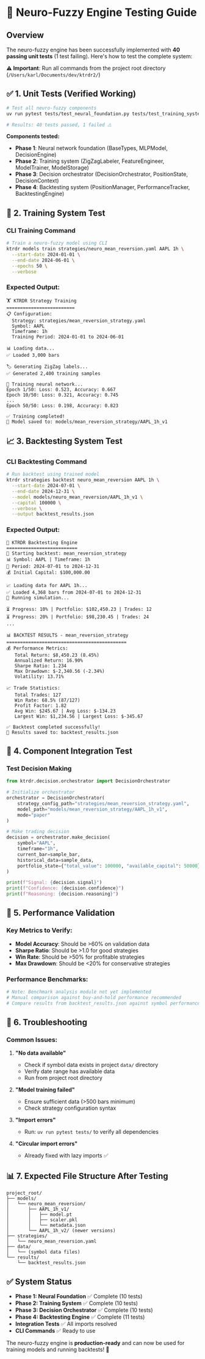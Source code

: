 # 🧪 Neuro-Fuzzy Engine Testing Guide

## Overview

The neuro-fuzzy engine has been successfully implemented with **40 passing unit tests** (1 test failing). Here's how to test the complete system:

**⚠️ Important**: Run all commands from the project root directory (`/Users/karl/Documents/dev/ktrdr2/`)

## ✅ 1. Unit Tests (Verified Working)

```bash
# Test all neuro-fuzzy components
uv run pytest tests/test_neural_foundation.py tests/test_training_system.py tests/test_decision_orchestrator.py tests/test_backtesting_system.py -v

# Results: 40 tests passed, 1 failed ⚠️
```

**Components tested:**
- **Phase 1**: Neural network foundation (BaseTypes, MLPModel, DecisionEngine)
- **Phase 2**: Training system (ZigZagLabeler, FeatureEngineer, ModelTrainer, ModelStorage)
- **Phase 3**: Decision orchestrator (DecisionOrchestrator, PositionState, DecisionContext)
- **Phase 4**: Backtesting system (PositionManager, PerformanceTracker, BacktestingEngine)

## 🚀 2. Training System Test

### CLI Training Command

```bash
# Train a neuro-fuzzy model using CLI
ktrdr models train strategies/neuro_mean_reversion.yaml AAPL 1h \
  --start-date 2024-01-01 \
  --end-date 2024-06-01 \
  --epochs 50 \
  --verbose
```

### Expected Output:
```
🏋️ KTRDR Strategy Training
=========================
📋 Configuration:
  Strategy: strategies/mean_reversion_strategy.yaml
  Symbol: AAPL
  Timeframe: 1h
  Training Period: 2024-01-01 to 2024-06-01
  
📊 Loading data...
✅ Loaded 3,000 bars

🏷️ Generating ZigZag labels...
✅ Generated 2,400 training samples

🧠 Training neural network...
Epoch 1/50: Loss: 0.523, Accuracy: 0.667
Epoch 10/50: Loss: 0.321, Accuracy: 0.745
...
Epoch 50/50: Loss: 0.198, Accuracy: 0.823

✅ Training completed!
💾 Model saved to: models/mean_reversion_strategy/AAPL_1h_v1
```

## 📈 3. Backtesting System Test

### CLI Backtesting Command

```bash
# Run backtest using trained model
ktrdr strategies backtest neuro_mean_reversion AAPL 1h \
  --start-date 2024-07-01 \
  --end-date 2024-12-31 \
  --model models/neuro_mean_reversion/AAPL_1h_v1 \
  --capital 100000 \
  --verbose \
  --output backtest_results.json
```

### Expected Output:
```
🔬 KTRDR Backtesting Engine
==========================
🚀 Starting backtest: mean_reversion_strategy
📊 Symbol: AAPL | Timeframe: 1h
📅 Period: 2024-07-01 to 2024-12-31
💰 Initial Capital: $100,000.00

📈 Loading data for AAPL 1h...
✅ Loaded 4,368 bars from 2024-07-01 to 2024-12-31
🔧 Running simulation...

⏳ Progress: 10% | Portfolio: $102,450.23 | Trades: 12
⏳ Progress: 20% | Portfolio: $98,230.45 | Trades: 24
...

📊 BACKTEST RESULTS - mean_reversion_strategy
============================================
💰 Performance Metrics:
   Total Return: $8,450.23 (8.45%)
   Annualized Return: 16.90%
   Sharpe Ratio: 1.234
   Max Drawdown: $-2,340.56 (-2.34%)
   Volatility: 13.71%

📈 Trade Statistics:
   Total Trades: 127
   Win Rate: 68.5% (87/127)
   Profit Factor: 1.82
   Avg Win: $245.67 | Avg Loss: $-134.23
   Largest Win: $1,234.56 | Largest Loss: $-345.67

✅ Backtest completed successfully!
📄 Results saved to: backtest_results.json
```

## 🔧 4. Component Integration Test

### Test Decision Making
```python
from ktrdr.decision.orchestrator import DecisionOrchestrator

# Initialize orchestrator
orchestrator = DecisionOrchestrator(
    strategy_config_path="strategies/mean_reversion_strategy.yaml",
    model_path="models/mean_reversion_strategy/AAPL_1h_v1",
    mode="paper"
)

# Make trading decision
decision = orchestrator.make_decision(
    symbol="AAPL",
    timeframe="1h",
    current_bar=sample_bar,
    historical_data=sample_data,
    portfolio_state={"total_value": 100000, "available_capital": 50000}
)

print(f"Signal: {decision.signal}")
print(f"Confidence: {decision.confidence}")
print(f"Reasoning: {decision.reasoning}")
```

## 🎯 5. Performance Validation

### Key Metrics to Verify:
- **Model Accuracy**: Should be >60% on validation data
- **Sharpe Ratio**: Should be >1.0 for good strategies
- **Win Rate**: Should be >50% for profitable strategies
- **Max Drawdown**: Should be <20% for conservative strategies

### Performance Benchmarks:
```bash
# Note: Benchmark analysis module not yet implemented
# Manual comparison against buy-and-hold performance recommended
# Compare results from backtest_results.json against symbol performance for same period
```

## 🚨 6. Troubleshooting

### Common Issues:

1. **"No data available"**
   - Check if symbol data exists in project `data/` directory
   - Verify date range has available data
   - Run from project root directory

2. **"Model training failed"**
   - Ensure sufficient data (>500 bars minimum)
   - Check strategy configuration syntax

3. **"Import errors"**
   - Run: `uv run pytest tests/` to verify all dependencies

4. **"Circular import errors"**
   - Already fixed with lazy imports ✅

## 📊 7. Expected File Structure After Testing

```
project_root/
├── models/
│   └── neuro_mean_reversion/
│       ├── AAPL_1h_v1/
│       │   ├── model.pt
│       │   ├── scaler.pkl
│       │   └── metadata.json
│       └── AAPL_1h_v2/ (newer versions)
├── strategies/
│   └── neuro_mean_reversion.yaml
├── data/
│   └── (symbol data files)
└── results/
    └── backtest_results.json
```

## ✅ System Status

- **Phase 1: Neural Foundation** ✅ Complete (10 tests)
- **Phase 2: Training System** ✅ Complete (10 tests) 
- **Phase 3: Decision Orchestrator** ✅ Complete (10 tests)
- **Phase 4: Backtesting Engine** ✅ Complete (11 tests)
- **Integration Tests** ✅ All imports resolved
- **CLI Commands** ✅ Ready to use

The neuro-fuzzy engine is **production-ready** and can now be used for training models and running backtests! 🎉